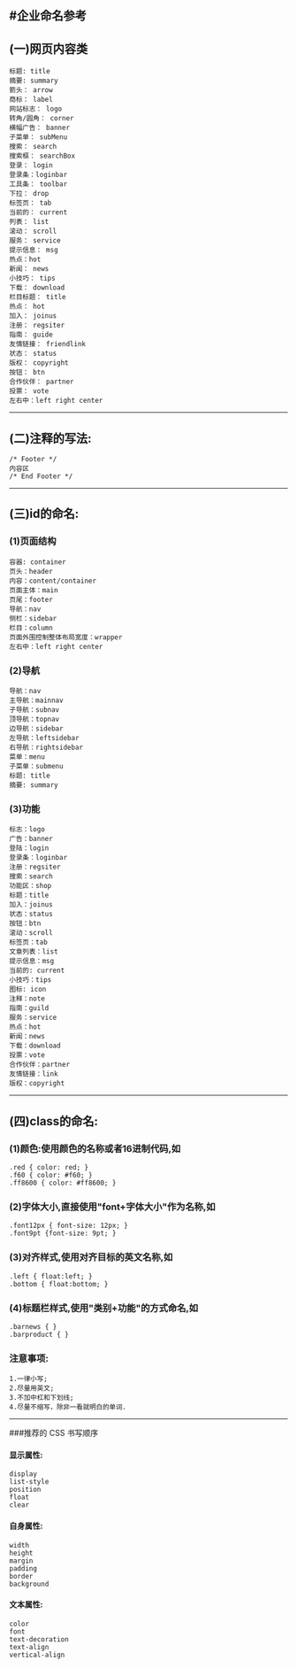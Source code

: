 #企业命名参考 
---

## (一)网页内容类

    标题: title
    摘要: summary
    箭头： arrow
    商标： label
    网站标志： logo
    转角/圆角： corner
    横幅广告： banner
    子菜单： subMenu
    搜索： search
    搜索框： searchBox
    登录： login
    登录条：loginbar
    工具条： toolbar
    下拉： drop
    标签页： tab
    当前的： current
    列表： list
    滚动： scroll
    服务： service
    提示信息： msg
    热点：hot
    新闻： news
    小技巧： tips
    下载： download
    栏目标题： title
    热点： hot
    加入： joinus
    注册： regsiter
    指南： guide
    友情链接： friendlink
    状态： status
    版权： copyright
    按钮： btn
    合作伙伴： partner
    投票： vote
    左右中：left right center
    
---
## (二)注释的写法:

    /* Footer */
    内容区
    /* End Footer */

---

## (三)id的命名:
### (1)页面结构

    容器: container
    页头：header
    内容：content/container
    页面主体：main
    页尾：footer
    导航：nav
    侧栏：sidebar
    栏目：column
    页面外围控制整体布局宽度：wrapper
    左右中：left right center
### (2)导航

    导航：nav
    主导航：mainnav
    子导航：subnav
    顶导航：topnav
    边导航：sidebar
    左导航：leftsidebar
    右导航：rightsidebar
    菜单：menu
    子菜单：submenu
    标题: title
    摘要: summary
### (3)功能

    标志：logo
    广告：banner
    登陆：login
    登录条：loginbar
    注册：regsiter
    搜索：search
    功能区：shop
    标题：title
    加入：joinus
    状态：status
    按钮：btn
    滚动：scroll
    标签页：tab
    文章列表：list
    提示信息：msg
    当前的: current
    小技巧：tips
    图标: icon
    注释：note
    指南：guild
    服务：service
    热点：hot
    新闻：news
    下载：download
    投票：vote
    合作伙伴：partner
    友情链接：link
    版权：copyright
    
---
## (四)class的命名:
### (1)颜色:使用颜色的名称或者16进制代码,如

    .red { color: red; }
    .f60 { color: #f60; }
    .ff8600 { color: #ff8600; }
### (2)字体大小,直接使用"font+字体大小"作为名称,如

    .font12px { font-size: 12px; }
    .font9pt {font-size: 9pt; }
### (3)对齐样式,使用对齐目标的英文名称,如

    .left { float:left; }
    .bottom { float:bottom; }
### (4)标题栏样式,使用"类别+功能"的方式命名,如
    .barnews { }
    .barproduct { }
### 注意事项:

    1.一律小写;
    2.尽量用英文;
    3.不加中杠和下划线;
    4.尽量不缩写，除非一看就明白的单词.

---
    
###推荐的 CSS 书写顺序
#### 显示属性:
    display
    list-style
    position
    float
    clear
    
#### 自身属性:
    width
    height
    margin
    padding
    border
    background
    
#### 文本属性:
    color
    font
    text-decoration
    text-align
    vertical-align
   